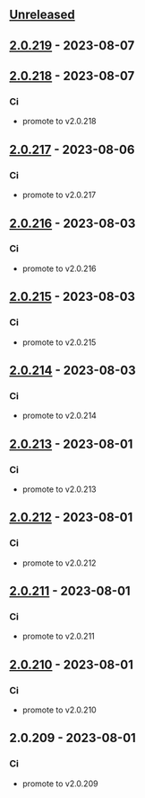 <a name="unreleased"></a>
## [Unreleased]


<a name="2.0.219"></a>
## [2.0.219] - 2023-08-07

<a name="2.0.218"></a>
## [2.0.218] - 2023-08-07
### Ci
- promote to v2.0.218


<a name="2.0.217"></a>
## [2.0.217] - 2023-08-06
### Ci
- promote to v2.0.217


<a name="2.0.216"></a>
## [2.0.216] - 2023-08-03
### Ci
- promote to v2.0.216


<a name="2.0.215"></a>
## [2.0.215] - 2023-08-03
### Ci
- promote to v2.0.215


<a name="2.0.214"></a>
## [2.0.214] - 2023-08-03
### Ci
- promote to v2.0.214


<a name="2.0.213"></a>
## [2.0.213] - 2023-08-01
### Ci
- promote to v2.0.213


<a name="2.0.212"></a>
## [2.0.212] - 2023-08-01
### Ci
- promote to v2.0.212


<a name="2.0.211"></a>
## [2.0.211] - 2023-08-01
### Ci
- promote to v2.0.211


<a name="2.0.210"></a>
## [2.0.210] - 2023-08-01
### Ci
- promote to v2.0.210


<a name="2.0.209"></a>
## 2.0.209 - 2023-08-01
### Ci
- promote to v2.0.209


[Unreleased]: https://gitlab.industrysoftware.automation.siemens.com/caas-ops/fleet/aws-usea1-qa-qa/compare/2.0.219...HEAD
[2.0.219]: https://gitlab.industrysoftware.automation.siemens.com/caas-ops/fleet/aws-usea1-qa-qa/compare/2.0.218...2.0.219
[2.0.218]: https://gitlab.industrysoftware.automation.siemens.com/caas-ops/fleet/aws-usea1-qa-qa/compare/2.0.217...2.0.218
[2.0.217]: https://gitlab.industrysoftware.automation.siemens.com/caas-ops/fleet/aws-usea1-qa-qa/compare/2.0.216...2.0.217
[2.0.216]: https://gitlab.industrysoftware.automation.siemens.com/caas-ops/fleet/aws-usea1-qa-qa/compare/2.0.215...2.0.216
[2.0.215]: https://gitlab.industrysoftware.automation.siemens.com/caas-ops/fleet/aws-usea1-qa-qa/compare/2.0.214...2.0.215
[2.0.214]: https://gitlab.industrysoftware.automation.siemens.com/caas-ops/fleet/aws-usea1-qa-qa/compare/2.0.213...2.0.214
[2.0.213]: https://gitlab.industrysoftware.automation.siemens.com/caas-ops/fleet/aws-usea1-qa-qa/compare/2.0.212...2.0.213
[2.0.212]: https://gitlab.industrysoftware.automation.siemens.com/caas-ops/fleet/aws-usea1-qa-qa/compare/2.0.211...2.0.212
[2.0.211]: https://gitlab.industrysoftware.automation.siemens.com/caas-ops/fleet/aws-usea1-qa-qa/compare/2.0.210...2.0.211
[2.0.210]: https://gitlab.industrysoftware.automation.siemens.com/caas-ops/fleet/aws-usea1-qa-qa/compare/2.0.209...2.0.210
